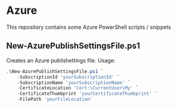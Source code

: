 # Azure
This repository contains some Azure PowerShell scripts / snippets
## New-AzurePublishSettingsFile.ps1
Creates an Azure publishettings file. Usage:
```powershell
.\New-AzurePublishSettingsFile.ps1 `
    -SubscriptionId 'yourSubscriptionId' `
    -SubscriptionName 'yourSubscriptionName' `
    -CertificateLocation 'Cert:\CurrentUser\My' `
    -CertificateThumbprint 'yourCertificateThumbprint' `
    -FilePath 'yourFileLocation'
```
